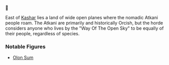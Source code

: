📑[](.)

East of [Kashar](../Kashar/Kashar.md) lies a land of wide open planes where the nomadic Atkani people roam. The Atkani are primarily and historically Orcish, but the horde considers anyone who lives by the "Way Of The Open Sky" to be equally of their people, regardless of species.

### Notable Figures
- [Olon Sum](../../People/Atkani/Olon%20Sum.md)